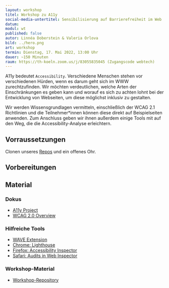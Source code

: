 ```yaml
---
layout: workshop
titel: Workshop zu A11y
social-media-untertitel: Sensibilisierung auf Barrierefreiheit im Web
datum:
modul: wt
published: false
autor: Linnéa Doberstein & Valeria Orlova
bild: ../hero.png
art: workshop
termin: Dienstag, 17. Mai 2022, 13:00 Uhr
dauer: ~150 Minuten
raum: https://th-koeln.zoom.us/j/83055835045 (Zugangscode webtech) 
---
```


A11y bedeutet ``Accessibility``. Verschiedene Menschen stehen vor verschiedenen Hürden, wenn es darum geht sich im WWW zurechtzufinden.
Wir möchten verdeutlichen, welche Arten der Einschränkungen es geben kann und worauf es sich zu achten lohnt bei der Entwicklung von Webseiten, um diese möglichst inklusiv zu gestalten.

Wir werden Wissensgrundlagen vermitteln, einschließlich der WCAG 2.1 Richtlinien und die Teilnehmer*innen können diese direkt auf Beispielseiten anwenden.
Zum Anschluss geben wir ihnen außerdem einige Tools mit auf den Weg, die die Accessibility-Analyse erleichtern.

## Vorraussetzungen

Clonen unseres [Repos](https://github.com/Moosgloeckchen/wt-workshop-a11y) und ein offenes Ohr.

## Vorbereitungen

<!-- Brauchen wir keine, oder? -->

## Material

### Dokus

- [A11y Project](https://www.a11yproject.com/)
- [WCAG 2.0 Overview](https://www.w3.org/WAI/standards-guidelines/wcag/)

### Hilfreiche Tools

- [WAVE Extension](https://www.w3.org/WAI/standards-guidelines/wcag/)
- [Chrome: Lighthouse](https://developers.google.com/web/tools/lighthouse)
- [Firefox: Accessibility Inspector](https://firefox-source-docs.mozilla.org/devtools-user/accessibility_inspector/)
- [Safari: Audits in Web Inspector](https://webkit.org/blog/8935/audits-in-web-inspector/)

### Workshop-Material

- [Workshop-Repository](https://github.com/Moosgloeckchen/wt-workshop-a11y)